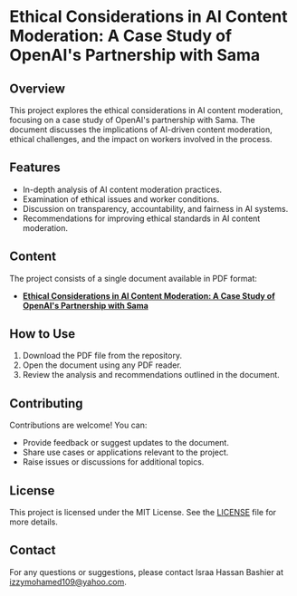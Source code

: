 # Ethical Considerations in AI Content Moderation: A Case Study of OpenAI's Partnership with Sama

## Overview
This project explores the ethical considerations in AI content moderation, focusing on a case study of OpenAI's partnership with Sama. The document discusses the implications of AI-driven content moderation, ethical challenges, and the impact on workers involved in the process.

## Features
- In-depth analysis of AI content moderation practices.
- Examination of ethical issues and worker conditions.
- Discussion on transparency, accountability, and fairness in AI systems.
- Recommendations for improving ethical standards in AI content moderation.

## Content
The project consists of a single document available in PDF format:
- **[Ethical Considerations in AI Content Moderation: A Case Study of OpenAI's Partnership with Sama](Ethical%20Considerations%20in%20AI%20Content%20Moderation.pdf)**

## How to Use
1. Download the PDF file from the repository.
2. Open the document using any PDF reader.
3. Review the analysis and recommendations outlined in the document.

## Contributing
Contributions are welcome! You can:
- Provide feedback or suggest updates to the document.
- Share use cases or applications relevant to the project.
- Raise issues or discussions for additional topics.

## License
This project is licensed under the MIT License. See the [LICENSE](LICENSE) file for more details.

## Contact
For any questions or suggestions, please contact Israa Hassan Bashier at izzymohamed109@yahoo.com.
